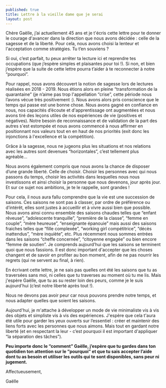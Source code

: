 ```yaml
---
published: true
title: Lettre à la vieille dame que je serai
layout: post
---
```


Chère Gaëlle, j’ai actuellement 45 ans et je t'écris cette lettre pour te donner le courage d'avancer dans la direction que nous avons décidée : celle de la sagesse et de la liberté. Pour cela, nous avons choisi la lenteur et l'acceptation comme stratégies. Tu t’en souviens ?

Si oui, c’est parfait, tu peux arrêter ta lecture ici et reprendre tes occupations (que j’espère simples et plaisantes pour toi !). Si non, et bien j’espère que la suite de cette lettre pourra t’aider à te reconnecter à notre “pourquoi”.  

Pour rappel, nous avons découvert la notion de sagesse lors de lectures réalisées en 2018 - 2019. Nous étions alors en pleine “transformation de la quarantaine” (je n’aime pas trop l'appellation “crise”, cette période nous l’avons vécue très positivement :). Nous avons alors pris conscience que le temps qui passe est une bonne chose. Nous avons gagné en confiance en nous, nos capacités d’écoute et d'apprentissage ont augmentées et nous avons tiré des leçons utiles de nos expériences de vie (positives et négatives). Notre besoin de reconnaissance et de validation de la part des autres s'est estompée et nous avons commencé à nous affirmer en positionnant nos valeurs tout en en haut de nos priorités (exit donc les injonctions à l'excellence et la compétition). 

Grâce à la sagesse, nous ne jugeons plus les situations et nos relations avec les autres sont devenues “horizontales”, c’est tellement plus agréable...

Nous avons également compris que nous avons la chance de disposer d’une grande liberté. Celle de choisir. Choisir les personnes avec qui nous passons du temps, choisir les activités dans lesquelles nous nous investissons et ainsi choisir la personne que nous devenons, jour après jour. Et sur ce sujet nos ambitions, je te le rappelle, sont grandes !

Pour cela, il nous aura fallu comprendre que la vie est une succession de saisons. Ces saisons ne sont pas à classer, par ordre de préférence ou d’intérêt, elles sont justes à accueillir et à vivre aussi bien que possible. Nous avons ainsi connu ensemble des saisons chaudes telles que “enfant rêveuse”, “adolescente tranquille”, “première de la classe”, “femme en couple”, “mère heureuse”, “enseignante épanouie” mais aussi des saisons fraiches telles que “fille complexée”, “working girl compétitrice”, “décès inattendus”, “mère inquiète”, etc. Plus récemment nous sommes entrées dans les saisons “cheffe concernée”, “citoyenne engagée” ou bien encore “femme de soutien”. Je comprends aujourd’hui que les saisons se terminent quoi que nous fassions. Il est donc important d'accepter que les choses changent et de savoir en profiter au bon moment, afin de ne pas nourrir les regrets (qui ne servent au final, à rien).

En écrivant cette lettre, je ne sais pas quelles ont été les saisons que tu as traversées sans moi, ni celles que tu traverses au moment où tu me lis. Mais j'espère Gaëlle, que tu as su rester loin des peurs, comme je le suis aujourd'hui (c’est notre liberté après tout !). 

Nous ne devons pas avoir peur car nous pouvons prendre notre temps, et nous adapter quelles que soient les saisons. 

Aujourd'hui, je m'attache à développer un mode de vie minimaliste vis à vis des objets et simpliste vis à vis des expériences. J'espère que cela t'aura été utile pour garder les yeux ouverts sur l’essentiel :  créer et maintenir des liens forts avec les personnes que nous aimons. Mais tout en gardant notre liberté (et en respectant la leur - c’est pourquoi il est important d'appliquer “la séparation des tâches”).

**Peu importe donc le “comment” Gaëlle, j’espère que tu gardes dans ton quotidien ton attention sur le “pourquoi” et que tu sais accepter l’aide dont tu as besoin et utiliser les outils qui te sont disponibles, sans peur ni jugement.**

Affectueusement,

Gaëlle 
